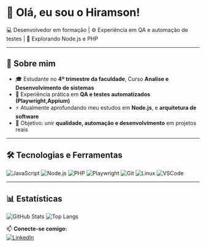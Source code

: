 # 👋 Olá, eu sou o Hiramson!
💻 Desenvolvedor em formação | ⚙️ Experiência em QA e automação de testes | 🚀 Explorando Node.js e PHP

---

## 🧠 Sobre mim
- 🎓 Estudante no **4º trimestre da faculdade**, Curso **Analise e Desenvolvimento de sistemas**
- 🧩 Experiência prática em **QA e testes automatizados (Playwright,Appium)**
- ⚡ Atualmente aprofundando meu estudos em **Node.js**, e **arquitetura de software**
- 🎯 Objetivo: unir **qualidade, automação e desenvolvimento** em projetos reais

---

## 🛠️ Tecnologias e Ferramentas
![JavaScript](https://img.shields.io/badge/JavaScript-F7DF1E?style=for-the-badge&logo=javascript&logoColor=000000)
![Node.js](https://img.shields.io/badge/Node.js-339933?style=for-the-badge&logo=node.js&logoColor=ffffff)
![PHP](https://img.shields.io/badge/PHP-777BB4?style=for-the-badge&logo=php&logoColor=ffffff)
![Playwright](https://img.shields.io/badge/Playwright-6E9EFF?style=for-the-badge&logo=microsoft-edge&logoColor=ffffff)
![Git](https://img.shields.io/badge/Git-F05032?style=for-the-badge&logo=git&logoColor=ffffff)
![Linux](https://img.shields.io/badge/Linux-FCC624?style=for-the-badge&logo=linux&logoColor=000000)
![VSCode](https://img.shields.io/badge/VSCode-007ACC?style=for-the-badge&logo=visual-studio-code&logoColor=ffffff)

---

## 📊 Estatísticas
![GitHub Stats](https://github-readme-stats.vercel.app/api?username=hiramsonnormil&show_icons=true&theme=tokyonight)
![Top Langs](https://github-readme-stats.vercel.app/api/top-langs/?username=hiramsonnormil&layout=compact&theme=tokyonight)



📫 **Conecte-se comigo:**  
[![LinkedIn](https://img.shields.io/badge/LinkedIn-0A66C2?style=for-the-badge&logo=linkedin&logoColor=ffffff)](https://www.linkedin.com/in/hiramson-normil-4b988025a)
